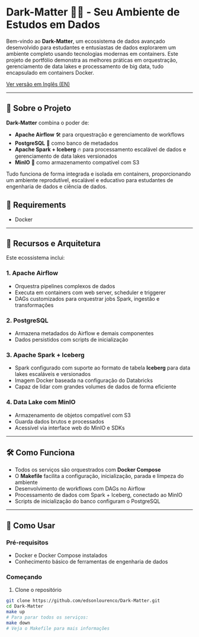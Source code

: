 # Dark-Matter 🚀🌌 - Seu Ambiente de Estudos em Dados

Bem-vindo ao **Dark-Matter**, um ecossistema de dados avançado desenvolvido para estudantes e entusiastas de dados explorarem um ambiente completo usando tecnologias modernas em containers. Este projeto de portfólio demonstra as melhores práticas em orquestração, gerenciamento de data lakes e processamento de big data, tudo encapsulado em containers Docker.

[Ver versão em Inglês (EN)](README.md)

---

## 🌟 Sobre o Projeto

**Dark-Matter** combina o poder de:

- **Apache Airflow** 🛠️ para orquestração e gerenciamento de workflows
- **PostgreSQL** 🐘 como banco de metadados
- **Apache Spark + Iceberg** 🔥 para processamento escalável de dados e gerenciamento de data lakes versionados
- **MinIO** 🦁 como armazenamento compatível com S3

Tudo funciona de forma integrada e isolada em containers, proporcionando um ambiente reprodutível, escalável e educativo para estudantes de engenharia de dados e ciência de dados.

## 📝 Requirements 
- Docker

---

## 🚀 Recursos e Arquitetura

Este ecossistema inclui:

### 1. **Apache Airflow**
- Orquestra pipelines complexos de dados
- Executa em containers com web server, scheduler e triggerer
- DAGs customizados para orquestrar jobs Spark, ingestão e transformações

### 2. **PostgreSQL**
- Armazena metadados do Airflow e demais componentes
- Dados persistidos com scripts de inicialização

### 3. **Apache Spark + Iceberg**
- Spark configurado com suporte ao formato de tabela **Iceberg** para data lakes escaláveis e versionados
- Imagem Docker baseada na configuração do Databricks
- Capaz de lidar com grandes volumes de dados de forma eficiente

### 4. **Data Lake com MinIO**
- Armazenamento de objetos compatível com S3
- Guarda dados brutos e processados
- Acessível via interface web do MinIO e SDKs

---

## 🛠️ Como Funciona

- Todos os serviços são orquestrados com **Docker Compose**
- O **Makefile** facilita a configuração, inicialização, parada e limpeza do ambiente
- Desenvolvimento de workflows com DAGs no Airflow
- Processamento de dados com Spark + Iceberg, conectado ao MinIO
- Scripts de inicialização do banco configuram o PostgreSQL

---

## 📝 Como Usar

### Pré-requisitos
- Docker e Docker Compose instalados
- Conhecimento básico de ferramentas de engenharia de dados

### Começando

1. Clone o repositório
```bash
git clone https://github.com/edsonlourenco/Dark-Matter.git
cd Dark-Matter
make up
# Para parar todos os serviços:
make down
# Veja o Makefile para mais informações

